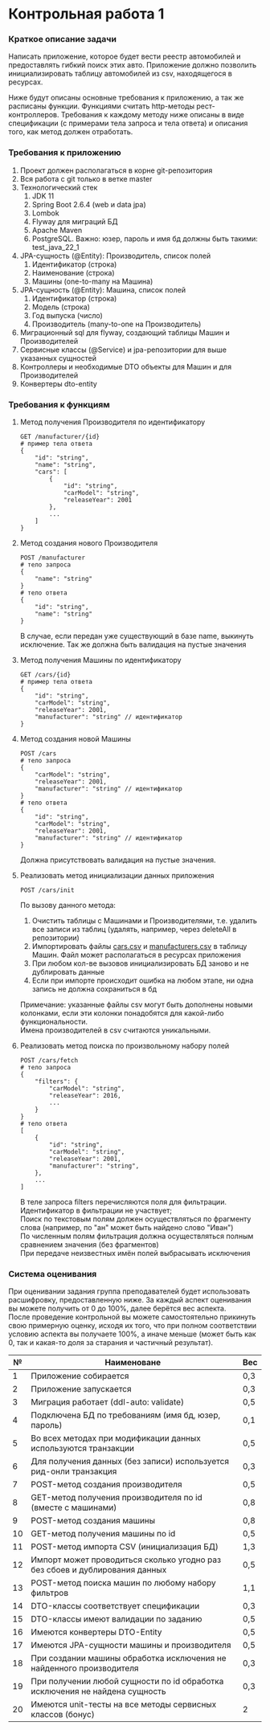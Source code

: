 # Контрольная работа 1

### Краткое описание задачи

Написать приложение, которое будет вести реестр автомобилей и предоставлять гибкий поиск этих авто.
Приложение должно позволить инициализировать таблицу автомобилей из csv, находящегося в ресурсах. 

Ниже будут описаны основные требования к приложению, а так же расписаны функции.
Функциями считать http-методы рест-контроллеров. Требования к каждому методу ниже описаны в виде
спецификации (с примерами тела запроса и тела ответа) и описания того, как метод должен отработать.

### Требования к приложению

1. Проект должен располагаться в корне git-репозитория
2. Вся работа с git только в ветке master
3. Технологический стек
   1. JDK 11
   2. Spring Boot 2.6.4 (web и data jpa)
   3. Lombok
   4. Flyway для миграций БД
   5. Apache Maven
   6. PostgreSQL. Важно: юзер, пароль и имя бд должны быть такими: test_java_22_1
4. JPA-сущность (@Entity): Производитель, список полей
   1. Идентификатор (строка)
   2. Наименование (строка)
   3. Машины (one-to-many на Машина)
5. JPA-сущность (@Entity): Машина, список полей
   1. Идентификатор (строка)
   2. Модель (строка)
   4. Год выпуска (число)
   5. Производитель (many-to-one на Производитель)
6. Миграционный sql для flyway, создающий таблицы Машин и Производителей
7. Сервисные классы (@Service) и jpa-репозитории для выше указанных сущностей
8. Контроллеры и необходимые DTO объекты для Машин и для Производителей
9. Конвертеры dto-entity


### Требования к функциям

1. Метод получения Производителя по идентификатору
   ```
   GET /manufacturer/{id}
   # пример тела ответа
   {
       "id": "string",
       "name": "string",
       "cars": [
           {
               "id": "string",
               "carModel": "string",
               "releaseYear": 2001
           },
           ...
       ]
   }
   ```
   
2. Метод создания нового Производителя
   ```
   POST /manufacturer
   # тело запроса
   {
       "name": "string"
   }
   # тело ответа
   {
       "id": "string",
       "name": "string"
   }
   ```
   В случае, если передан уже существующий в базе name, выкинуть исключение. Так же должна быть валидация на пустые значения
   
3. Метод получения Машины по идентификатору
   ```
   GET /cars/{id}
   # пример тела ответа
   {
       "id": "string",
       "carModel": "string",
       "releaseYear": 2001,
       "manufacturer": "string" // идентификатор
   }
   ```

4. Метод создания новой Машины
   ```
   POST /cars
   # тело запроса
   {
       "carModel": "string",
       "releaseYear": 2001,
       "manufacturer": "string" // идентификатор
   }
   # тело ответа
   {
       "id": "string",
       "carModel": "string",
       "releaseYear": 2001,
       "manufacturer": "string" // идентификатор
   }
   ```
   Должна присутствовать валидация на пустые значения.

5. Реализовать метод инициализации данных приложения  
   ```
   POST /cars/init
   ```  
   По вызову данного метода:
   1. Очистить таблицы с Машинами и Производителями, т.е. удалить все записи из таблиц (удалять, например, через deleteAll в репозитории)
   2. Импортировать файлы [cars.csv](./cars.csv) и [manufacturers.csv](./manufacturers.csv) в таблицу Машин. Файл может располагаться в ресурсах приложения
   3. При любом кол-ве вызовов инициализировать БД заново и не дублировать данные
   4. Если при импорте происходит ошибка на любом этапе, ни одна запись не должна сохраниться в бд
   
   Примечание: указанные файлы csv могут быть дополнены новыми колонками, если эти колонки понадобятся для какой-либо
   функциональности.  
   Имена производителей в csv считаются уникальными.

6. Реализовать метод поиска по произвольному набору полей
   ```
   POST /cars/fetch
   # тело запроса
   {
       "filters": {
           "carModel": "string",
           "releaseYear": 2016,
           ...
       }
   }
   # тело ответа
   [
       {
           "id": "string",
           "carModel": "string",
           "releaseYear": 2001,
           "manufacturer": "string",
       },
       ...
   ]
   ```
   В теле запроса filters перечисляются поля для фильтрации. Идентификатор в фильтрации не участвует;  
   Поиск по текстовым полям должен осуществляться по фрагменту слова (например, по "ан" может быть найдено слово "Иван")  
   По численным полям фильтрация должна осуществляться полным сравнением значения (без фрагментов)  
   При передаче неизвестных имён полей выбрасывать исключения    


### Система оценивания

При оценивании задания группа преподавателей будет использовать расшифровку, предоставленную ниже.
За каждый аспект оценивания вы можете получить от 0 до 100%, далее берётся вес аспекта.  
После проведение контрольной вы можете самостоятельно прикинуть свою примерную оценку, исходя их того, что при полном
соответствии условию аспекта вы получаете 100%, а иначе меньше (может быть как 0, так и какая-то доля за старания и
частичный результат).

| № | Наименоване | Вес |
| --- | --- | --- |
| 1 | Приложение собирается | 0,3 |
| 2 | Приложение запускается | 0,3 |
| 3 | Миграция работает (ddl-auto: validate) | 0,5 |
| 4 | Подключена БД по требованиям (имя бд, юзер, пароль) | 0,1 |
| 5 | Во всех методах при модификации данных используются транзакции | 0,5 |
| 6 | Для получения данных (без записи) используется рид-онли транзакция | 0,3 |
| 7 | POST-метод создания производителя | 0,5 |
| 8 | GET-метод получения производителя по id (вместе с машинами) | 0,8 |
| 9 | POST-метод создания машины | 0,8 |
| 10 | GET-метод получения машины по id | 0,5 |
| 11 | POST-метод импорта CSV (инициализация БД) | 1,3 |
| 12 | Импорт может проводиться сколько угодно раз без сбоев и дублирования данных | 0,5 |
| 13 | POST-метод поиска машин по любому набору фильтров | 1,1 |
| 14 | DTO-классы соответствует спецификации | 0,3 |
| 15 | DTO-классы имеют валидации по заданию | 0,5 |
| 16 | Имеются конвертеры DTO-Entity | 0,5 |
| 17 | Имеются JPA-сущности машины и производителя | 0,5 |
| 18 | При создании машины обработка исключения не найденного производителя | 0,3 |
| 19 | При получении любой сущности по id обработка исключения не найдена сущность | 0,3 |
| 20 | Имеются unit-тесты на все методы сервисных классов (бонус) | 2 |